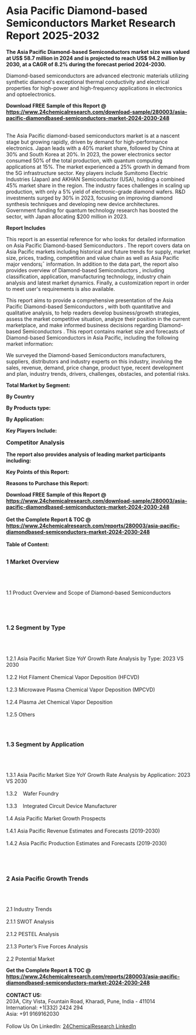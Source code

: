 <h1>Asia Pacific Diamond-based Semiconductors  Market Research Report 2025-2032</h1><p><strong>The Asia Pacific Diamond-based Semiconductors market size was valued at US$ 58.7 million in 2024 and is projected to reach US$ 94.2 million by 2030, at a CAGR of 8.2% during the forecast period 2024-2030.</strong></p><p>
</p><p>Diamond-based semiconductors are advanced electronic materials utilizing synthetic diamond's exceptional thermal conductivity and electrical properties for high-power and high-frequency applications in electronics and optoelectronics.</p><div><b>Download FREE Sample of this Report @ 
            <a href="https://www.24chemicalresearch.com/download-sample/280003/asia-pacific-diamondbased-semiconductors-market-2024-2030-248">
            https://www.24chemicalresearch.com/download-sample/280003/asia-pacific-diamondbased-semiconductors-market-2024-2030-248</a></b></div><br><p>
</p><p>The Asia Pacific diamond-based semiconductors market is at a nascent stage but growing rapidly, driven by demand for high-performance electronics. Japan leads with a 40% market share, followed by China at 30% and South Korea at 20%. In 2023, the power electronics sector consumed 50% of the total production, with quantum computing applications at 15%. The market experienced a 25% growth in demand from the 5G infrastructure sector. Key players include Sumitomo Electric Industries (Japan) and AKHAN Semiconductor (USA), holding a combined 45% market share in the region. The industry faces challenges in scaling up production, with only a 5% yield of electronic-grade diamond wafers. R&amp;D investments surged by 30% in 2023, focusing on improving diamond synthesis techniques and developing new device architectures. Government funding for quantum technology research has boosted the sector, with Japan allocating $200 million in 2023.</p><p>
</p><p><strong>Report Includes</strong></p><p>
</p><p>This report is an essential reference for who looks for detailed information on Asia Pacific Diamond-based Semiconductors . The report covers data on Asia Pacific markets including historical and future trends for supply, market size, prices, trading, competition and value chain as well as Asia Pacific major vendors¡¯ information. In addition to the data part, the report also provides overview of Diamond-based Semiconductors , including classification, application, manufacturing technology, industry chain analysis and latest market dynamics. Finally, a customization report in order to meet user's requirements is also available.</p><p>
</p><p>This report aims to provide a comprehensive presentation of the Asia Pacific Diamond-based Semiconductors , with both quantitative and qualitative analysis, to help readers develop business/growth strategies, assess the market competitive situation, analyze their position in the current marketplace, and make informed business decisions regarding Diamond-based Semiconductors . This report contains market size and forecasts of Diamond-based Semiconductors in Asia Pacific, including the following market information:</p><p>
We surveyed the Diamond-based Semiconductors manufacturers, suppliers, distributors and industry experts on this industry, involving the sales, revenue, demand, price change, product type, recent development and plan, industry trends, drivers, challenges, obstacles, and potential risks.</p><p>
</p><p><strong>Total Market by Segment:</strong></p><p>
<strong>By Country</strong></p><p>
</p><p>
<strong>By Products type:</strong></p><p>
</p><p>
<strong>By Application:</strong></p><p>
</p><p>
<strong>Key Players Include: </strong></p><p>
</p><p>
</p><p><strong style="font-size:16px">Competitor Analysis</strong></p><p>
</p><p><strong>The report also provides analysis of leading market participants including:</strong></p><p>
</p><p>
</p><p><strong>Key Points of this Report:</strong></p><p>
</p><p>
</p><p><strong>Reasons to Purchase this Report:</strong></p><p>
</p><div><b>Download FREE Sample of this Report @ 
            <a href="https://www.24chemicalresearch.com/download-sample/280003/asia-pacific-diamondbased-semiconductors-market-2024-2030-248">
            https://www.24chemicalresearch.com/download-sample/280003/asia-pacific-diamondbased-semiconductors-market-2024-2030-248</a></b></div><br><div><b>Get the Complete Report & TOC @ 
            <a href="https://www.24chemicalresearch.com/reports/280003/asia-pacific-diamondbased-semiconductors-market-2024-2030-248">
            https://www.24chemicalresearch.com/reports/280003/asia-pacific-diamondbased-semiconductors-market-2024-2030-248</a></b></div><br>
            <b>Table of Content:</b><p><h2><span style="font-size:16px"><strong>1 Market Overview&nbsp;&nbsp; &nbsp;</strong></span></h2><br />
<br />
<p>1.1 Product Overview and Scope of Diamond-based Semiconductors &nbsp;</p><br />
<br />
<h2><strong><span style="font-size:16px">1.2 Segment by Type&nbsp;&nbsp; &nbsp;</span></strong></h2><br />
<br />
<p>1.2.1 Asia Pacific Market Size YoY Growth Rate Analysis by Type: 2023 VS 2030&nbsp;&nbsp; &nbsp;<br /><br />
1.2.2 Hot Filament Chemical Vapor Deposition (HFCVD)&nbsp;&nbsp; &nbsp;<br /><br />
1.2.3 Microwave Plasma Chemical Vapor Deposition (MPCVD)<br /><br />
1.2.4 Plasma Jet Chemical Vapor Deposition<br /><br />
1.2.5 Others<br /><br />
<br />
<h2><span style="font-size:16px"><strong>1.3 Segment by Application&nbsp;&nbsp;</strong></span></h2><br />
<br />
<p>1.3.1 Asia Pacific Market Size YoY Growth Rate Analysis by Application: 2023 VS 2030&nbsp;&nbsp; &nbsp;<br /><br />
1.3.2&nbsp;&nbsp; &nbsp;Wafer Foundry<br /><br />
1.3.3&nbsp;&nbsp; &nbsp;Integrated Circuit Device Manufacturer<br /><br />
1.4 Asia Pacific Market Growth Prospects&nbsp;&nbsp; &nbsp;<br /><br />
1.4.1 Asia Pacific Revenue Estimates and Forecasts (2019-2030)&nbsp;&nbsp; &nbsp;<br /><br />
1.4.2 Asia Pacific Production Estimates and Forecasts (2019-2030)&nbsp;&nbsp;</p><br />
<br />
<h2><span style="font-size:16px"><strong>2 Asia Pacific Growth Trends&nbsp;&nbsp; &nbsp;</strong></span></h2><br />
<br />
<p>2.1 Industry Trends&nbsp;&nbsp; &nbsp;<br /><br />
2.1.1 SWOT Analysis&nbsp;&nbsp; &nbsp;<br /><br />
2.1.2 PESTEL Analysis&nbsp;&nbsp; &nbsp;<br /><br />
2.1.3 Porter&rsquo;s Five Forces Analysis&nbsp;&nbsp; &nbsp;<br /><br />
2.2 Potential Market </p><div><b>Get the Complete Report & TOC @ 
            <a href="https://www.24chemicalresearch.com/reports/280003/asia-pacific-diamondbased-semiconductors-market-2024-2030-248">
            https://www.24chemicalresearch.com/reports/280003/asia-pacific-diamondbased-semiconductors-market-2024-2030-248</a></b></div><br><b>CONTACT US:</b><br>
            203A, City Vista, Fountain Road, Kharadi, Pune, India - 411014<br>
            International: +1(332) 2424 294<br>
            Asia: +91 9169162030 <br><br>
            Follow Us On LinkedIn: <a href="https://www.linkedin.com/company/24chemicalresearch/">24ChemicalResearch LinkedIn</a>